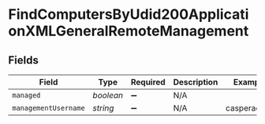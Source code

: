 # FindComputersByUdid200ApplicationXMLGeneralRemoteManagement


## Fields

| Field                | Type                 | Required             | Description          | Example              |
| -------------------- | -------------------- | -------------------- | -------------------- | -------------------- |
| `managed`            | *boolean*            | :heavy_minus_sign:   | N/A                  |                      |
| `managementUsername` | *string*             | :heavy_minus_sign:   | N/A                  | casperadmin          |